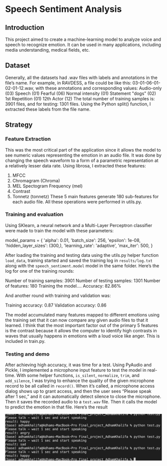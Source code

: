 # Speech Sentiment Analysis

## Introduction
This project aimed to create a machine-learning model to analyze voice and speech to recognize emotion. It can be used in many applications, including media understanding, medical fields, etc.

## Dataset
Generally, all the datasets had .wav files with labels and annotations in the file’s name. For example, in RAVDESS, a file could be like this: 03-01-06-01-02-01-12.wav, with these annotations and corresponding values:
Audio-only (03)
Speech (01)
Fearful (06)
Normal intensity (01)
Statement "dogs" (02)
1st Repetition (01)
12th Actor (12)
The total number of training samples is: 3901 files, and for testing: 1301 files.
Using the Python split() function, I extracted these labels from the file name.

## Strategy
### Feature Extraction
This was the most critical part of the application since it allows the model to see numeric values representing the emotion in an audio file. It was done by changing the speech waveform to a form of a parametric representation at a relatively lesser data rate. Using librosa, I extracted these features:
1. MFCC
2. Chromagram (Chroma)
3. MEL Spectogram Frequency (mel)
4. Contrast
5. Tonnetz (tonnetz)
These 5 main features generate 180 sub-features for each audio file.
All these operations were performed in utils.py.

### Training and evaluation
Using SKlearn, a neural network and a Multi-Layer Perceptron classifier were made to train the model with these parameters:

model_params = {
'alpha': 0.01,
'batch_size': 256,
'epsilon': 1e-08,
'hidden_layer_sizes': (300,),
'learning_rate': 'adaptive',
'max_iter': 500,
}


After loading the training and testing data using the utils.py helper function `load_data`, training started and saved the training log in `results/log.txt` along with the `speech_sentiment.model` model in the same folder. Here’s the log for one of the training rounds:

Number of training samples: 3901
Number of testing samples: 1301
Number of features: 180
Training the model....
Accuracy: 82.86%


And another round with training and validation was:

Training accuracy: 0.87
Validation accuracy: 0.86


The model accumulated many features mapped to different emotions using the training set that it can now compare any given audio files to that it learned. I think that the most important factor out of the primary 5 features is the contrast because it allows the computer to identify high contrasts in waves that usually happens in emotions with a loud voice like anger. This is included in train.py.

### Testing and demo
After achieving high accuracy, it was time for a test. Using PyAudio and Pickle, I implemented a microphone input feature to test the model in real-time. With some helper functions, `is_silent`, `normalize`, `trim`, and `add_silence`, I was trying to enhance the quality of the given microphone record to be all called in `record()`. When it’s called, a microphone access dialog shows up to grant access, and then the user sees “Please speak after 1 sec,” and it can automatically detect silence to close the microphone. Then it saves the recorded audio to a `test.wav` file. Then it calls the model to predict the emotion in that file. Here’s the result

![output](https://github.com/AdhamKhalifa/Speech-Sentiment-Analysis/blob/main/screenshot_project.png?raw=true)
